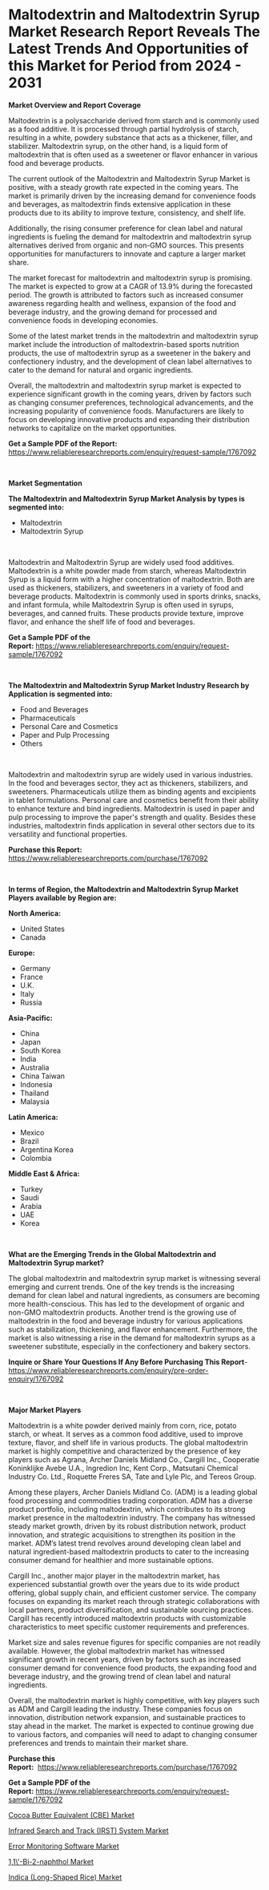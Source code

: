 <p><h1>Maltodextrin and Maltodextrin Syrup Market Research Report Reveals The Latest Trends And Opportunities of this Market for Period from 2024 - 2031</h1></p><p><strong>Market Overview and Report Coverage</strong></p>
<p><p>Maltodextrin is a polysaccharide derived from starch and is commonly used as a food additive. It is processed through partial hydrolysis of starch, resulting in a white, powdery substance that acts as a thickener, filler, and stabilizer. Maltodextrin syrup, on the other hand, is a liquid form of maltodextrin that is often used as a sweetener or flavor enhancer in various food and beverage products.</p><p>The current outlook of the Maltodextrin and Maltodextrin Syrup Market is positive, with a steady growth rate expected in the coming years. The market is primarily driven by the increasing demand for convenience foods and beverages, as maltodextrin finds extensive application in these products due to its ability to improve texture, consistency, and shelf life.</p><p>Additionally, the rising consumer preference for clean label and natural ingredients is fueling the demand for maltodextrin and maltodextrin syrup alternatives derived from organic and non-GMO sources. This presents opportunities for manufacturers to innovate and capture a larger market share.</p><p>The market forecast for maltodextrin and maltodextrin syrup is promising. The market is expected to grow at a CAGR of 13.9% during the forecasted period. The growth is attributed to factors such as increased consumer awareness regarding health and wellness, expansion of the food and beverage industry, and the growing demand for processed and convenience foods in developing economies.</p><p>Some of the latest market trends in the maltodextrin and maltodextrin syrup market include the introduction of maltodextrin-based sports nutrition products, the use of maltodextrin syrup as a sweetener in the bakery and confectionery industry, and the development of clean label alternatives to cater to the demand for natural and organic ingredients.</p><p>Overall, the maltodextrin and maltodextrin syrup market is expected to experience significant growth in the coming years, driven by factors such as changing consumer preferences, technological advancements, and the increasing popularity of convenience foods. Manufacturers are likely to focus on developing innovative products and expanding their distribution networks to capitalize on the market opportunities.</p></p>
<p><strong>Get a Sample PDF of the Report:</strong> <a href="https://www.reliableresearchreports.com/enquiry/request-sample/1767092">https://www.reliableresearchreports.com/enquiry/request-sample/1767092</a></p>
<p>&nbsp;</p>
<p><strong>Market Segmentation</strong></p>
<p><strong>The Maltodextrin and Maltodextrin Syrup Market Analysis by types is segmented into:</strong></p>
<p><ul><li>Maltodextrin</li><li>Maltodextrin Syrup</li></ul></p>
<p>&nbsp;</p>
<p><p>Maltodextrin and Maltodextrin Syrup are widely used food additives. Maltodextrin is a white powder made from starch, whereas Maltodextrin Syrup is a liquid form with a higher concentration of maltodextrin. Both are used as thickeners, stabilizers, and sweeteners in a variety of food and beverage products. Maltodextrin is commonly used in sports drinks, snacks, and infant formula, while Maltodextrin Syrup is often used in syrups, beverages, and canned fruits. These products provide texture, improve flavor, and enhance the shelf life of food and beverages.</p></p>
<p><strong>Get a Sample PDF of the Report:</strong>&nbsp;<a href="https://www.reliableresearchreports.com/enquiry/request-sample/1767092">https://www.reliableresearchreports.com/enquiry/request-sample/1767092</a></p>
<p>&nbsp;</p>
<p><strong>The Maltodextrin and Maltodextrin Syrup Market Industry Research by Application is segmented into:</strong></p>
<p><ul><li>Food and Beverages</li><li>Pharmaceuticals</li><li>Personal Care and Cosmetics</li><li>Paper and Pulp Processing</li><li>Others</li></ul></p>
<p>&nbsp;</p>
<p><p>Maltodextrin and maltodextrin syrup are widely used in various industries. In the food and beverages sector, they act as thickeners, stabilizers, and sweeteners. Pharmaceuticals utilize them as binding agents and excipients in tablet formulations. Personal care and cosmetics benefit from their ability to enhance texture and bind ingredients. Maltodextrin is used in paper and pulp processing to improve the paper's strength and quality. Besides these industries, maltodextrin finds application in several other sectors due to its versatility and functional properties.</p></p>
<p><strong>Purchase this Report:</strong>&nbsp; <a href="https://www.reliableresearchreports.com/purchase/1767092">https://www.reliableresearchreports.com/purchase/1767092</a></p>
<p>&nbsp;</p>
<p><strong>In terms of Region, the Maltodextrin and Maltodextrin Syrup Market Players available by Region are:</strong></p>
<p>
    <p> <strong> North America: </strong>
        <ul>
            <li>United States</li>
            <li>Canada</li>
        </ul>
        </p> 
    <p> <strong> Europe: </strong>
        <ul>
            <li>Germany</li>
            <li>France</li>
            <li>U.K.</li>
            <li>Italy</li>
            <li>Russia</li>
        </ul>
        </p> 
    <p> <strong> Asia-Pacific: </strong>
        <ul>
            <li>China</li>
            <li>Japan</li>
            <li>South Korea</li>
            <li>India</li>
            <li>Australia</li>
            <li>China Taiwan</li>
            <li>Indonesia</li>
            <li>Thailand</li>
            <li>Malaysia</li>
        </ul>
        </p> 
    <p> <strong> Latin America: </strong>
        <ul>
            <li>Mexico</li>
            <li>Brazil</li>
            <li>Argentina Korea</li>
            <li>Colombia</li>
        </ul>
        </p> 
    <p> <strong> Middle East & Africa: </strong>
        <ul>
            <li>Turkey</li>
            <li>Saudi</li>
            <li>Arabia</li>
            <li>UAE</li>
            <li>Korea</li>
        </ul>
    </p>
    </p>
<p>&nbsp;</p>
<p><strong>What are the Emerging Trends in the Global Maltodextrin and Maltodextrin Syrup market?</strong></p>
<p><p>The global maltodextrin and maltodextrin syrup market is witnessing several emerging and current trends. One of the key trends is the increasing demand for clean label and natural ingredients, as consumers are becoming more health-conscious. This has led to the development of organic and non-GMO maltodextrin products. Another trend is the growing use of maltodextrin in the food and beverage industry for various applications such as stabilization, thickening, and flavor enhancement. Furthermore, the market is also witnessing a rise in the demand for maltodextrin syrups as a sweetener substitute, especially in the confectionery and bakery sectors.</p></p>
<p><strong>Inquire or Share Your Questions If Any Before Purchasing This Report</strong>- <a href="https://www.reliableresearchreports.com/enquiry/pre-order-enquiry/1767092">https://www.reliableresearchreports.com/enquiry/pre-order-enquiry/1767092</a></p>
<p>&nbsp;</p>
<p><strong>Major Market Players</strong></p>
<p><p>Maltodextrin is a white powder derived mainly from corn, rice, potato starch, or wheat. It serves as a common food additive, used to improve texture, flavor, and shelf life in various products. The global maltodextrin market is highly competitive and characterized by the presence of key players such as Agrana, Archer Daniels Midland Co., Cargill Inc., Cooperatie Koninklijke Avebe U.A., Ingredion Inc, Kent Corp., Matsutani Chemical Industry Co. Ltd., Roquette Freres SA, Tate and Lyle Plc, and Tereos Group. </p><p>Among these players, Archer Daniels Midland Co. (ADM) is a leading global food processing and commodities trading corporation. ADM has a diverse product portfolio, including maltodextrin, which contributes to its strong market presence in the maltodextrin industry. The company has witnessed steady market growth, driven by its robust distribution network, product innovation, and strategic acquisitions to strengthen its position in the market. ADM’s latest trend revolves around developing clean label and natural ingredient-based maltodextrin products to cater to the increasing consumer demand for healthier and more sustainable options.</p><p>Cargill Inc., another major player in the maltodextrin market, has experienced substantial growth over the years due to its wide product offering, global supply chain, and efficient customer service. The company focuses on expanding its market reach through strategic collaborations with local partners, product diversification, and sustainable sourcing practices. Cargill has recently introduced maltodextrin products with customizable characteristics to meet specific customer requirements and preferences.</p><p>Market size and sales revenue figures for specific companies are not readily available. However, the global maltodextrin market has witnessed significant growth in recent years, driven by factors such as increased consumer demand for convenience food products, the expanding food and beverage industry, and the growing trend of clean label and natural ingredients.</p><p>Overall, the maltodextrin market is highly competitive, with key players such as ADM and Cargill leading the industry. These companies focus on innovation, distribution network expansion, and sustainable practices to stay ahead in the market. The market is expected to continue growing due to various factors, and companies will need to adapt to changing consumer preferences and trends to maintain their market share.</p></p>
<p><strong>Purchase this Report:</strong>&nbsp;&nbsp;<a href="https://www.reliableresearchreports.com/purchase/1767092">https://www.reliableresearchreports.com/purchase/1767092</a></p>
<p></p>
<p><strong>Get a Sample PDF of the Report:</strong>&nbsp;<a href="https://www.reliableresearchreports.com/enquiry/request-sample/1767092">https://www.reliableresearchreports.com/enquiry/request-sample/1767092</a></p>
<p><p><a href="https://github.com/ChiragRp1/Market-Research-Report-List-2/blob/main/cocoa-butter-equivalent-cbe-market.md">Cocoa Butter Equivalent (CBE) Market</a></p><p><a href="https://www.linkedin.com/pulse/infrared-search-track-irst-system-market-challenges-opportunities-fqqbe/">Infrared Search and Track (IRST) System Market</a></p><p><a href="https://www.linkedin.com/pulse/error-monitoring-software-market-size-growth-forecast-uap4c/">Error Monitoring Software Market</a></p><p><a href="https://www.linkedin.com/pulse/11-bi-2-naphthol-market-challenges-opportunities-growth-v0qkc/">1,1\'-Bi-2-naphthol Market</a></p><p><a href="https://github.com/ChiragRP21/Market-Research-Report-List-2/blob/main/indica-long-shaped-rice-market.md">Indica (Long-Shaped Rice) Market</a></p></p>